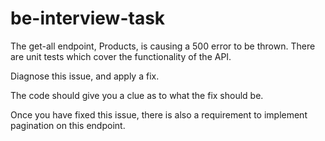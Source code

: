 # be-interview-task

The get-all endpoint, Products, is causing a 500 error to be thrown. There are unit tests which cover the functionality of the API.

Diagnose this issue, and apply a fix. 

The code should give you a clue as to what the fix should be.

Once you have fixed this issue, there is also a requirement to implement pagination on this endpoint.
